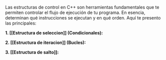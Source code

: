 Las estructuras de control en C++ son herramientas fundamentales que te permiten controlar el flujo de ejecución de tu programa. En esencia, determinan qué instrucciones se ejecutan y en qué orden. Aquí te presento las principales:

**1. [[Estructura de seleccion]] (Condicionales):**

**2. [[Estructura de iteracion]] (Bucles):**

**3. [[Estructura de salto]]:**
